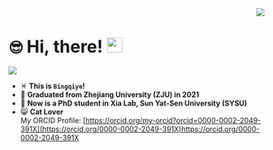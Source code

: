 <p align="right">
<a title="github" target="_blank" href="https://github.com/Bingqiye"><img src="https://img.shields.io/badge/dynamic/json?label=GitHub&suffix=%20followers&query=%24.data.totalSubs&url=https%3A%2F%2Fapi.spencerwoo.com%2Fsubstats%2F%3Fsource%3Dgithub%26queryKey%3DBingqiye&labelColor=282c34&color=353940&logo=github&longCache=true" ></a>
</p>  

# :sunglasses: <big> Hi, there! </big> <img src="https://raw.githubusercontent.com/MartinHeinz/MartinHeinz/master/wave.gif" width="30px">  
![](https://komarev.com/ghpvc/?username=Bingqiye)
* :pisces: **This is `Bingqiye`!**   
* :gift_heart: **Graduated from Zhejiang University (ZJU) in 2021**  
* :school: **Now is a PhD student in Xia Lab, Sun Yat-Sen University (SYSU)** 
* :smile_cat: **Cat Lover**  
My ORCID Profile: [https://orcid.org/my-orcid?orcid=0000-0002-2049-391X](https://orcid.org/0000-0002-2049-391X)https://orcid.org/0000-0002-2049-391X

